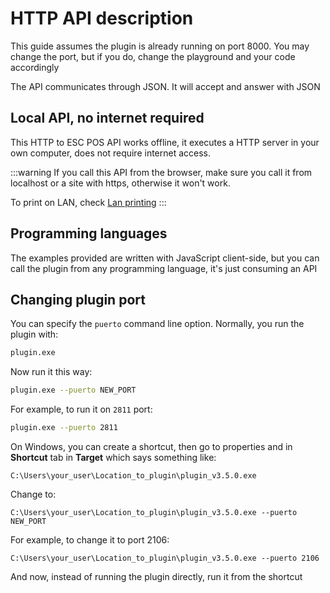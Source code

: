 # HTTP API description

This guide assumes the plugin is already running on port 8000.
You may change the port, but if you do, change the playground and
your code accordingly

The API communicates through JSON. It will accept and answer
with JSON

## Local API, no internet required
This HTTP to ESC POS API works offline, it executes
a HTTP server in your own computer, does not require
internet access.

:::warning
If you call this API from the browser, make sure you
call it from localhost or a site with https, otherwise
it won't work.

To print on LAN, check [Lan printing](../api/forward.md)
:::

## Programming languages
The examples provided are written with JavaScript
client-side, but you can call the plugin from any
programming language, it's just consuming an API

## Changing plugin port

You can specify the `puerto` command line option. Normally, you run the plugin with:

```bash
plugin.exe
```

Now run it this way:

```bash
plugin.exe --puerto NEW_PORT
```

For example, to run it on `2811` port:

```bash
plugin.exe --puerto 2811
```

On Windows, you can create a shortcut, then go to properties
and in **Shortcut** tab in **Target** which says something like:

`C:\Users\your_user\Location_to_plugin\plugin_v3.5.0.exe`

Change to:

`C:\Users\your_user\Location_to_plugin\plugin_v3.5.0.exe --puerto NEW_PORT`

For example, to change it to port 2106:

`C:\Users\your_user\Location_to_plugin\plugin_v3.5.0.exe --puerto 2106`

And now, instead of running the plugin directly, run it from the shortcut
